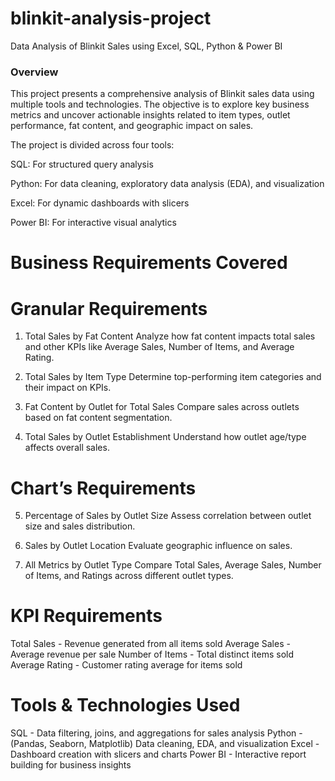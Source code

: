# blinkit-analysis-project
Data Analysis of Blinkit Sales using Excel, SQL, Python &amp; Power BI

### Overview
This project presents a comprehensive analysis of Blinkit sales data using multiple tools and technologies. The objective is to explore key business metrics and uncover actionable insights related to item types, outlet performance, fat content, and geographic impact on sales.

The project is divided across four tools:

SQL: For structured query analysis

Python: For data cleaning, exploratory data analysis (EDA), and visualization

Excel: For dynamic dashboards with slicers

Power BI: For interactive visual analytics

# Business Requirements Covered
# Granular Requirements

1. Total Sales by Fat Content
   Analyze how fat content impacts total sales and other KPIs like Average Sales, Number of Items, and Average Rating.

2. Total Sales by Item Type
   Determine top-performing item categories and their impact on KPIs.

3. Fat Content by Outlet for Total Sales
   Compare sales across outlets based on fat content segmentation.

4. Total Sales by Outlet Establishment
   Understand how outlet age/type affects overall sales.

# Chart’s Requirements

5. Percentage of Sales by Outlet Size
   Assess correlation between outlet size and sales distribution.

6. Sales by Outlet Location
   Evaluate geographic influence on sales.

7. All Metrics by Outlet Type
   Compare Total Sales, Average Sales, Number of Items, and Ratings across different outlet types.

# KPI Requirements
 Total Sales - Revenue generated from all items sold
 Average Sales - Average revenue per sale
 Number of Items - Total distinct items sold
 Average Rating - Customer rating average for items sold

# Tools & Technologies Used

SQL -	Data filtering, joins, and aggregations for sales analysis
Python - (Pandas, Seaborn, Matplotlib)	Data cleaning, EDA, and visualization
Excel -	Dashboard creation with slicers and charts
Power BI -	Interactive report building for business insights
